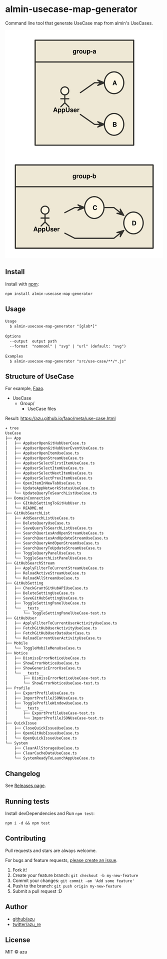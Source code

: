 # almin-usecase-map-generator

Command line tool that generate UseCase map from almin's UseCases.

![example output](./out.svg)

## Install

Install with [npm](https://www.npmjs.com/):

    npm install almin-usecase-map-generator

## Usage

    Usage
      $ almin-usecase-map-generator "[glob*]"
    
    Options
      --output  output path
      --format  "nomnoml" | "svg" | "url" (default: "svg")
    
    Examples
      $ almin-usecase-map-generator "src/use-case/**/*.js"


## Structure of UseCase

For example, [Faao](https://github.com/azu/faao "Faao").

- UseCase
    - Group/
        - UseCase files

Result: <https://azu.github.io/faao/meta/use-case.html>

```
✈ tree
UseCase
├── App
│   ├── AppUserOpenGitHubUserCase.ts
│   ├── AppUserOpenGitHubUserEventUseCase.ts
│   ├── AppUserOpenItemUseCase.ts
│   ├── AppUserOpenStreamUseCase.ts
│   ├── AppUserSelectFirstItemUseCase.ts
│   ├── AppUserSelectItemUseCase.ts
│   ├── AppUserSelectNextItemUseCase.ts
│   ├── AppUserSelectPrevItemUseCase.ts
│   ├── OpenItemInNewTabUseCase.ts
│   ├── UpdateAppNetworkStatusUseCase.ts
│   └── UpdateQueryToSearchListUseCase.ts
├── DomainConnection
│   ├── GItHubSettingToGitHubUser.ts
│   └── README.md
├── GitHubSearchList
│   ├── AddSearchListUseCase.ts
│   ├── DeleteQueryUseCase.ts
│   ├── SaveQueryToSearchListUseCase.ts
│   ├── SearchQueriesAndOpenStreamUseCase.ts
│   ├── SearchQueriesAndUpdateStreamUseCase.ts
│   ├── SearchQueryAndOpenStreamUseCase.ts
│   ├── SearchQueryToUpdateStreamUseCase.ts
│   ├── ToggleQueryPanelUseCase.ts
│   └── ToggleSearchListPanelUseCase.ts
├── GitHubSearchStream
│   ├── ApplyFilterToCurrentStreamUseCase.ts
│   ├── ReloadActiveStreamUseCase.ts
│   └── ReloadAllStreamUseCase.ts
├── GitHubSetting
│   ├── CheckGrantGitHubAPIUseCase.ts
│   ├── DeleteSettingUseCase.ts
│   ├── SaveGitHubSettingUseCase.ts
│   ├── ToggleSettingPanelUseCase.ts
│   └── __tests__
│       └── ToggleSettingPanelUseCase-test.ts
├── GitHubUser
│   ├── ApplyFilterToCurrentUserActivityUseCase.ts
│   ├── FetchGitHubUserActivityUseCase.ts
│   ├── FetchGitHubUserDataUserCase.ts
│   └── ReloadCurrentUserActivityUseCase.ts
├── Mobile
│   └── ToggleMobileMenuUseCase.ts
├── Notice
│   ├── DismissErrorNoticeUseCase.ts
│   ├── ShowErrorNoticeUseCase.ts
│   ├── ShowGenericErrorUseCase.ts
│   └── __tests__
│       ├── DismissErrorNoticeUseCase-test.ts
│       └── ShowErrorNoticeUseCase-test.ts
├── Profile
│   ├── ExportProfileUseCase.ts
│   ├── ImportProfileJSONUseCase.ts
│   ├── ToggleProfileWindowUseCase.ts
│   └── __tests__
│       ├── ExportProfileUseCase-test.ts
│       └── ImportProfileJSONUseCase-test.ts
├── QuickIssue
│   ├── CloseQuickIssueUseCase.ts
│   ├── OpenGitHubIssueUseCase.ts
│   └── OpenQuickIssueUseCase.ts
└── System
    ├── ClearAllStorageUseCase.ts
    ├── ClearCacheDataUseCase.ts
    └── SystemReadyToLaunchAppUseCase.ts

```

## Changelog

See [Releases page](https://github.com/almin/almin-usecase-map-generator/releases).

## Running tests

Install devDependencies and Run `npm test`:

    npm i -d && npm test

## Contributing

Pull requests and stars are always welcome.

For bugs and feature requests, [please create an issue](https://github.com/almin/almin-usecase-map-generator/issues).

1. Fork it!
2. Create your feature branch: `git checkout -b my-new-feature`
3. Commit your changes: `git commit -am 'Add some feature'`
4. Push to the branch: `git push origin my-new-feature`
5. Submit a pull request :D

## Author

- [github/azu](https://github.com/azu)
- [twitter/azu_re](https://twitter.com/azu_re)

## License

MIT © azu
